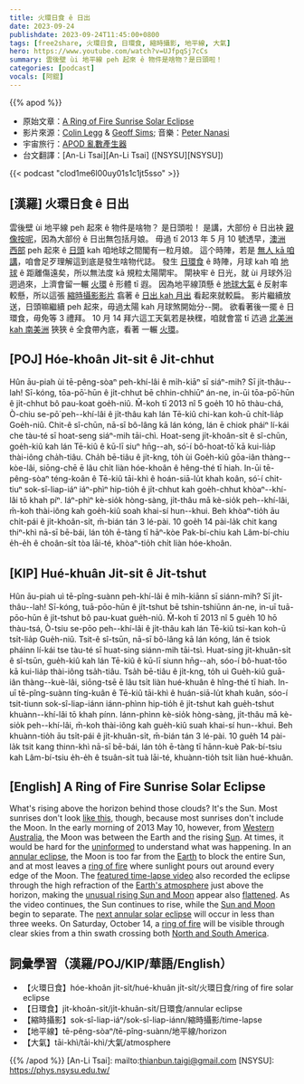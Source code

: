 ```yaml
---
title: 火環日食 ê 日出
date: 2023-09-24
publishdate: 2023-09-24T11:45:00+0800
tags: [free2share, 火環日食, 日環食, 縮時攝影, 地平線, 大氣]
hero: https://www.youtube.com/watch?v=UJfpqSj7cCs
summary: 雲後壁 ùi 地平線 peh 起來 ê 物件是啥物？是日頭啦！
categories: [podcast]
vocals: [阿錕]
---
```


{{% apod %}}

- 原始文章：[A Ring of Fire Sunrise Solar Eclipse](https://apod.nasa.gov/apod/ap230924.html)
- 影片來源：[Colin Legg](https://www.facebook.com/ColinLeggPhotography) & [Geoff Sims](https://www.facebook.com/BeyondBeneath); 音樂：[Peter Nanasi](https://www.peternanasi.com/about)
- 宇宙旅行：[APOD 亂數產生器](https://apod.nasa.gov/apod/random_apod.html)
- 台文翻譯：[An-Li Tsai][An-Li Tsai] ([NSYSU][NSYSU])

{{< podcast "clod1me6l00uy01s1c1jt5sso" >}}

## [漢羅] 火環日食 ê 日出
雲後壁 ùi 地平線 peh 起來 ê 物件是啥物？
是日頭啦！
是講，大部份 ê 日出袂 [親像按呢][like this]，因為大部份 ê 日出無包括月娘。
毋過 tī 2013 年 5 月 10 號透早，[澳洲][Australia] [西部][Western] peh 起來 ê [日頭][Sun] kah 咱地球之間閣有一粒月娘。
這个時陣，若是 [無人 kā 咱講][uninformed]，咱會足歹理解這到底是發生啥物代誌。
發生 [日環食][annular eclipse] ê 時陣，月球 kah 咱 [地球][Earth] ê 距離傷遠矣，所以無法度 kā 規粒太陽閘牢。
閘袂牢 ê 日光，就 ùi 月球外沿迵過來，上濟會留一輾 [火環][ring of fire] ê 形體 tī 遐。
因為地平線頂懸 ê [地球大氣][Earth's atmosphere] ê 反射率較懸，所以這張 [縮時攝影影片][featured time-lapse video] 翕著 ê [日出 kah 月出][unusual rising Sun and Moon] 看起來就較扁。
影片繼續放送，日頭嘛繼續 peh 起來，毋過太陽 kah 月球煞開始分--開。
欲看著後一擺 ê 日環食，毋免等 3 禮拜。
10 月 14 拜六這工天氣若是袂䆀，咱就會當 tī 迒過 [北美洲 kah 南美洲][North and South America] 狹狹 ê 全食帶內底，看著 一輾 [火環][ring of fire]。

## [POJ] Hóe-khoân Ji̍t-si̍t ê Ji̍t-chhut
Hûn āu-piah ùi tē-pêng-sòaⁿ peh-khí-lâi ê mi̍h-kiāⁿ sī siáⁿ-mih?
Sī ji̍t-thâu--lah!
Sī-kóng, tōa-pō͘-hūn ê ji̍t-chhut bē chhin-chhiūⁿ án-ne, in-ūi tōa-pō͘-hūn ê ji̍t-chhut bô pau-koat goe̍h-niû.
M̄-koh tī 2013 nî 5 goe̍h 10 hō thàu-chá, Ò-chiu se-pō͘ peh--khí-lâi ê ji̍t-thâu kah lán Tē-kiû chi-kan koh-ū chi̍t-lia̍p Goe̍h-niû.
Chit-ê sî-chūn, nā-sī bô-lâng kā lán kóng, lán ē chiok pháiⁿ lí-kái che tàu-té sī hoat-seng siáⁿ-mih tāi-chì.
Hoat-seng ji̍t-khoân-si̍t ê sî-chūn, goe̍h-kiû kah lán Tē-kiû ê kū-lī siuⁿ hn̄g--ah, só͘-í bô-hoat-tō͘ kā kui-lia̍p thài-iông cha̍h-tiâu.
Cha̍h bē-tiâu ê ji̍t-kng, to̍h ùi Goe̍h-kiû gōa-iân thàng--kòe-lâi, siōng-chē ē lâu chi̍t liàn hóe-khoân ê hêng-thé tī hiah.
In-ūi tē-pêng-sòaⁿ téng-koân ê Tē-kiû tāi-khì ê hoán-siā-lu̍t khah koân, só͘-í chit-tiuⁿ sok-sî-liap-iáⁿ iáⁿ-phìⁿ hip-tio̍h ê ji̍t-chhut kah goe̍h-chhut khòaⁿ--khí-lâi tō khah píⁿ.
Iáⁿ-phìⁿ kè-sio̍k hòng-sàng, ji̍t-thâu mā kè-sio̍k peh--khí-lâi, m̄-koh thài-iông kah goe̍h-kiû soah khai-sí hun--khui.
Beh khòaⁿ-tio̍h āu chi̍t-pái ê ji̍t-khoân-si̍t, m̄-bián tán 3 lé-pài.
10 goe̍h 14 pài-la̍k chit kang thiⁿ-khì nā-sī bē-bái, lán to̍h ē-tàng tī hāⁿ-kòe Pak-bí-chiu kah Lâm-bí-chiu e̍h-e̍h ê choân-si̍t tòa lāi-té, khòaⁿ-tio̍h chi̍t liàn hóe-khoân.

## [KIP] Hué-khuân Ji̍t-si̍t ê Ji̍t-tshut
Hûn āu-piah uì tē-pîng-suànn peh-khí-lâi ê mi̍h-kiānn sī siánn-mih?
Sī ji̍t-thâu--lah!
Sī-kóng, tuā-pōo-hūn ê ji̍t-tshut bē tshin-tshiūnn án-ne, in-uī tuā-pōo-hūn ê ji̍t-tshut bô pau-kuat gue̍h-niû.
M̄-koh tī 2013 nî 5 gue̍h 10 hō thàu-tsá, Ò-tsiu se-pōo peh--khí-lâi ê ji̍t-thâu kah lán Tē-kiû tsi-kan koh-ū tsi̍t-lia̍p Gue̍h-niû.
Tsit-ê sî-tsūn, nā-sī bô-lâng kā lán kóng, lán ē tsiok pháinn lí-kái tse tàu-té sī huat-sing siánn-mih tāi-tsì.
Huat-sing ji̍t-khuân-si̍t ê sî-tsūn, gue̍h-kiû kah lán Tē-kiû ê kū-lī siunn hn̄g--ah, sóo-í bô-huat-tōo kā kui-lia̍p thài-iông tsa̍h-tiâu.
Tsa̍h bē-tiâu ê ji̍t-kng, to̍h uì Gue̍h-kiû guā-iân thàng--kuè-lâi, siōng-tsē ē lâu tsi̍t liàn hué-khuân ê hîng-thé tī hiah.
In-uī tē-pîng-suànn tíng-kuân ê Tē-kiû tāi-khì ê huán-siā-lu̍t khah kuân, sóo-í tsit-tiunn sok-sî-liap-iánn iánn-phìnn hip-tio̍h ê ji̍t-tshut kah gue̍h-tshut khuànn--khí-lâi tō khah pínn.
Iánn-phìnn kè-sio̍k hòng-sàng, ji̍t-thâu mā kè-sio̍k peh--khí-lâi, m̄-koh thài-iông kah gue̍h-kiû suah khai-sí hun--khui.
Beh khuànn-tio̍h āu tsi̍t-pái ê ji̍t-khuân-si̍t, m̄-bián tán 3 lé-pài.
10 gue̍h 14 pài-la̍k tsit kang thinn-khì nā-sī bē-bái, lán to̍h ē-tàng tī hānn-kuè Pak-bí-tsiu kah Lâm-bí-tsiu e̍h-e̍h ê tsuân-si̍t tuà lāi-té, khuànn-tio̍h tsi̍t liàn hué-khuân.

## [English] A Ring of Fire Sunrise Solar Eclipse
What's rising above the horizon behind those clouds?
It's the Sun.
Most sunrises don't look [like this][like this], though, because most sunrises don't include the Moon.
In the early morning of 2013 May 10, however, from [Western][Western] [Australia][Australia], the Moon was between the Earth and the rising [Sun][Sun].
At times, it would be hard for the [uninformed][uninformed] to understand what was happening.
In an [annular eclipse][annular eclipse], the Moon is too far from the [Earth][Earth] to block the entire Sun, and at most leaves a [ring of fire][ring of fire] where sunlight pours out around every edge of the Moon.
The [featured time-lapse video][featured time-lapse video] also recorded the eclipse through the high refraction of the [Earth's atmosphere][Earth's atmosphere] just above the horizon, making the [unusual rising Sun and Moon][unusual rising Sun and Moon] appear also [flattened][flattened].
As the video continues, the Sun continues to rise, while the [Sun and Moon][Sun and Moon] begin to separate.
The [next annular solar eclipse][next annular solar eclipse] will occur in less than three weeks.
On Saturday, October 14, a [ring of fire][ring of fire] will be visible through clear skies from a thin swath crossing both [North and South America][North and South America].

## 詞彙學習（漢羅/POJ/KIP/華語/English）
- 【火環日食】hóe-khoân ji̍t-si̍t/hué-khuân ji̍t-si̍t/火環日食/ring of fire solar eclipse
- 【日環食】ji̍t-khoân-si̍t/ji̍t-khuân-si̍t/日環食/annular eclipse
- 【縮時攝影】sok-sî-liap-iáⁿ/sok-sî-liap-iánn/縮時攝影/time-lapse
- 【地平線】tē-pêng-sòaⁿ/tē-pîng-suànn/地平線/horizon
- 【大氣】tāi-khì/tāi-khì/大氣/atmosphere

{{% /apod %}}
[An-Li Tsai]: mailto:thianbun.taigi@gmail.com
[NSYSU]: https://phys.nsysu.edu.tw/

[copyright]: https://apod.nasa.gov/apod/fap/lib/about_apod.html#srapply
[License]: https://creativecommons.org/licenses/by/2.0/

[like this]:https://i0.hippopx.com/photos/807/839/788/cat-pet-cat-cat-maine-coon-cat-preview.jpg
[Western]:https://en.wikipedia.org/wiki/Western_Australia
[Australia]:https://en.wikipedia.org/wiki/Australia
[Sun]:https://solarsystem.nasa.gov/solar-system/sun/overview/
[uninformed]:https://apod.nasa.gov/apod/ap130513.html
[annular eclipse]:https://c.tadst.com/gfx/1200x630/annular-solar-eclipse.png
[Earth]:https://solarsystem.nasa.gov/planets/earth/overview/
[ring of fire]:https://apod.nasa.gov/apod/ap170301.html
[featured time-lapse video]:https://www.youtube.com/watch?v=UJfpqSj7cCs?t=10
[Earth's atmosphere]:https://spaceplace.nasa.gov/atmosphere/
[unusual rising Sun and Moon]:https://apod.nasa.gov/apod/ap191228.html
[flattened]:https://apod.nasa.gov/apod/ap230502.html
[Sun and Moon]:https://apod.nasa.gov/apod/ap150403.html
[next annular solar eclipse]:https://solarsystem.nasa.gov/eclipses/2023/oct-14-annular/where-when/
[ring of fire]:https://apod.nasa.gov/apod/ap030605.html
[North and South America]:https://en.wikipedia.org/wiki/Americas#/media/File:Americas_(orthographic_projection).svg
